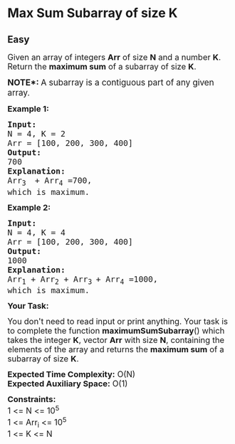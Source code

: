 # Max Sum Subarray of size K
## Easy
<div class="problems_problem_content__Xm_eO"><p><span style="font-size: 18px;">Given an array of integers <strong>Arr</strong> of size <strong>N</strong> and a number <strong>K</strong>. Return&nbsp;the <strong>maximum sum</strong> of a subarray of size <strong>K</strong>.</span></p>
<p><span style="font-size: 14pt;"><strong>NOTE*:&nbsp;</strong>A subarray is a contiguous part of any given array.</span></p>
<p><strong><span style="font-size: 18px;">Example 1:</span></strong></p>
<pre><strong><span style="font-size: 18px;">Input:</span></strong>
<span style="font-size: 18px;">N = 4, K = 2
Arr = [100, 200, 300, 400]</span>
<strong><span style="font-size: 18px;">Output:</span></strong>
<span style="font-size: 18px;">700</span>
<strong><span style="font-size: 18px;">Explanation:</span></strong>
<span style="font-size: 18px;">Arr<sub>3 </sub> + Arr<sub>4</sub> =700,</span>
<span style="font-size: 18px;">which is maximum.</span></pre>
<p><strong><span style="font-size: 18px;">Example 2:</span></strong></p>
<pre><strong><span style="font-size: 18px;">Input:</span></strong>
<span style="font-size: 18px;">N = 4, K = 4</span>
<span style="font-size: 18px;">Arr = [100, 200, 300, 400]</span>
<strong><span style="font-size: 18px;">Output:</span></strong>
<span style="font-size: 18px;">1000</span>
<strong><span style="font-size: 18px;">Explanation:</span></strong>
<span style="font-size: 18px;">Arr<sub>1</sub> + Arr<sub>2</sub> + Arr<sub>3 </sub>+ Arr<sub>4</sub> =1000,</span>
<span style="font-size: 18px;">which is maximum.</span></pre>
<p><strong><span style="font-size: 18px;">Your Task:</span></strong></p>
<p><span style="font-size: 18px;">You don't need to read input or print anything. Your task is to complete the function <strong>maximumSumSubarray</strong>() which takes the integer <strong>K</strong>, vector <strong>Arr</strong> with size <strong>N</strong>, containing the elements of the array and returns the <strong>maximum sum</strong> of a subarray of size <strong>K</strong>.</span></p>
<p><span style="font-size: 18px;"><strong>Expected Time Complexity:</strong> O(N)<br><strong>Expected Auxiliary Space:</strong> O(1)</span></p>
<p><span style="font-size: 18px;"><strong>Constraints:</strong><br>1 &lt;= N &lt;= 10<sup>5<br></sup>1 &lt;= Arr<sub>i</sub> &lt;= 10<sup>5</sup><sup><br></sup></span><span style="font-size: 18px;">1 &lt;= K &lt;= N</span></p></div>